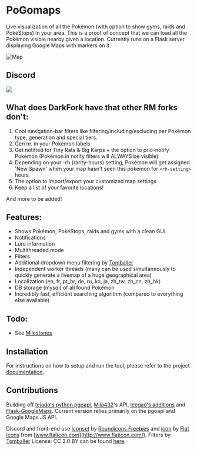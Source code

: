   
# PoGomaps

Live visualization of all the Pokémon (with option to show gyms, raids and PokéStops) in your area. This is a proof of concept that we can load all the Pokémon visible nearby given a location. Currently runs on a Flask server displaying Google Maps with markers on it.

![Map](https://github.com/darkelement1987/DarkFork/blob/MIX_MEWTWO/static/Rocketmap.png)


## Discord

[<img src="http://www.tjielup.nl/join2.png">](http://discord.gg/spU9p7v)


## What does DarkFork have that other RM forks don't:

1. Cool navigation-bar filters like filtering/including/excluding per Pokémon type, generation and special tiers.
2. Gen nr. in your Pokémon labels
3. Get notified for Tiny Rats & Big Karps + the option to prio-notify Pokémon (Pokémon in notify filters will ALWAYS be visible)
4. Depending on your -rh (rarity-hours) setting, Pokémon  will get assigned 'New Spawn' when your map hasn't seen this pokemon for `<rh-setting>` hours
5. The option to import/export your customized map settings
6. Keep a list of your favorite locations!

And more to be added!

## Features:

* Shows Pokémon, PokéStops, raids and gyms with a clean GUI.
* Notifications
* Lure information
* Multithreaded mode
* Filters
* Additional dropdown menu filtering by [Tomballer](https://github.com/tomballgithub/RocketMap)
* Independent worker threads (many can be used simultaneously to quickly generate a livemap of a huge geographical area)
* Localization (en, fr, pt_br, de, ru, ko, ja, zh_tw, zh_cn, zh_hk)
* DB storage (mysql) of all found Pokémon
* Incredibly fast, efficient searching algorithm (compared to everything else available)


## Todo:

* See [Milestones](https://github.com/darkelement1987/DarkFork/milestone/2)


## Installation

For instructions on how to setup and run the tool, please refer to the project [documentation](https://darkfork.readthedocs.io).


## Contributions

Building off [tejado's python pgoapi](https://github.com/tejado/pgoapi), [Mila432](https://github.com/Mila432/Pokemon_Go_API)'s API, [leegao's additions](https://github.com/leegao/pokemongo-api-demo/tree/simulation) and [Flask-GoogleMaps](https://github.com/rochacbruno/Flask-GoogleMaps). Current version relies primarily on the pgoapi and Google Maps JS API.

Discord and front-end use [Iconset](http://www.flaticon.com/packs/packs/pokemon-go/) by [Roundicons Freebies](http://www.flaticon.com/authors/roundicons-freebies/) and [icon](http://www.flaticon.com/free-icon/rocket_178158) by [Flat Icons](http://flat-icons.com/) from [www.flaticon.com](http://www.flaticon.com/). Filters by [Tomballer](https://github.com/tomballgithub/RocketMap) License: CC 3.0 BY can be found [here](http://creativecommons.org/licenses/by/3.0/). 
